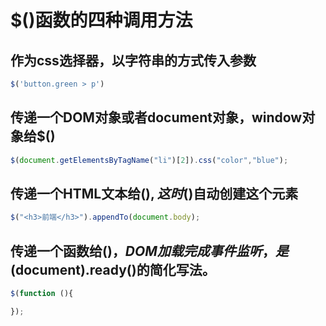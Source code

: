 # $()函数的四种调用方法

## 作为css选择器，以字符串的方式传入参数

```js
$('button.green > p')
```

## 传递一个DOM对象或者document对象，window对象给$()

```js
$(document.getElementsByTagName("li")[2]).css("color","blue");
```

## 传递一个HTML文本给$(),这时$()自动创建这个元素

```js
$("<h3>前端</h3>").appendTo(document.body);
```

## 传递一个函数给$()，DOM加载完成事件监听，是$(document).ready()的简化写法。

```js
$(function (){

});
```
